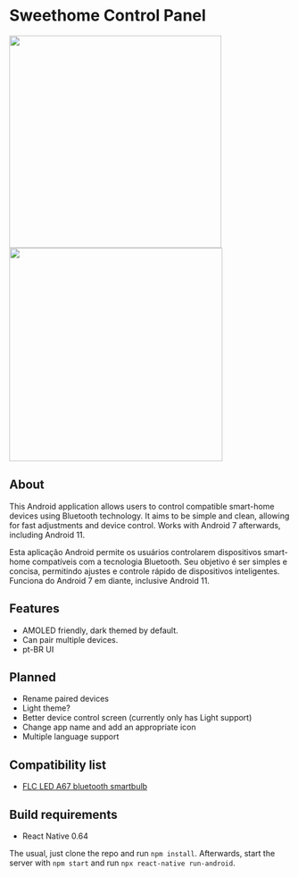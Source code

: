# Sweethome Control Panel

<img src="https://imgur.com/iPfPPGl.png" width="380"></img>
<img src="https://imgur.com/mX0lyiC.png" width="382"></img>

## About
This Android application allows users to control compatible smart-home devices using Bluetooth technology.
It aims to be simple and clean, allowing for fast adjustments and device control.
Works with Android 7 afterwards, including Android 11.

Esta aplicação Android permite os usuários controlarem dispositivos smart-home compatíveis com a tecnologia Bluetooth.
Seu objetivo é ser simples e concisa, permitindo ajustes e controle rápido de dispositivos inteligentes.
Funciona do Android 7 em diante, inclusive Android 11.

## Features

* AMOLED friendly, dark themed by default.
* Can pair multiple devices.
* pt-BR UI

## Planned

* Rename paired devices
* Light theme?
* Better device control screen (currently only has Light support)
* Change app name and add an appropriate icon
* Multiple language support

## Compatibility list
* [FLC LED A67 bluetooth smartbulb](https://a-static.mlcdn.com.br/618x463/lamp-led-bulbo-a67-95w-bivolt-e-27-smart-bluetooth-flc/eishop/3669556042/7fb4e9e9029ea5f9235c37f30eea16d3.jpg)

## Build requirements

* React Native 0.64

The usual, just clone the repo and run  ```npm install```. Afterwards, start the server with ```npm start``` and run ```npx react-native run-android```.
